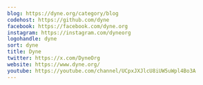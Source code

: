 ```yaml
---
blog: https://dyne.org/category/blog
codehost: https://github.com/dyne
facebook: https://facebook.com/dyne.org
instagram: https://instagram.com/dyneorg
logohandle: dyne
sort: dyne
title: Dyne
twitter: https://x.com/DyneOrg
website: https://www.dyne.org/
youtube: https://youtube.com/channel/UCpxJXJlcU8iUW5uWpl4Bo3A
---
```

